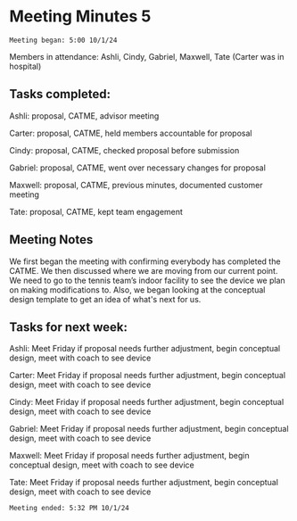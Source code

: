 # Meeting Minutes 5 

    Meeting began: 5:00 10/1/24 

Members in attendance: Ashli, Cindy, Gabriel, Maxwell, Tate (Carter was in hospital) 

## Tasks completed: 

Ashli: proposal, CATME, advisor meeting 

Carter: proposal, CATME, held members accountable for proposal 

Cindy: proposal, CATME, checked proposal before submission 

Gabriel:  proposal, CATME, went over necessary changes for proposal 

Maxwell: proposal, CATME, previous minutes, documented customer meeting 

Tate: proposal, CATME, kept team engagement 

 
## Meeting Notes
We first began the meeting with confirming everybody has completed the CATME. We then discussed where we are moving from our current point. We need to go to the tennis team’s indoor facility to see the device we plan on making modifications to. Also, we began looking at the conceptual design template to get an idea of what's next for us. 

## Tasks for next week: 

Ashli: Meet Friday if proposal needs further adjustment, begin conceptual design, meet with coach to see device 

Carter: Meet Friday if proposal needs further adjustment, begin conceptual design, meet with coach to see device 

Cindy: Meet Friday if proposal needs further adjustment, begin conceptual design, meet with coach to see device 

Gabriel: Meet Friday if proposal needs further adjustment, begin conceptual design, meet with coach to see device 

Maxwell: Meet Friday if proposal needs further adjustment, begin conceptual design, meet with coach to see device 

Tate: Meet Friday if proposal needs further adjustment, begin conceptual design, meet with coach to see device 

    Meeting ended: 5:32 PM 10/1/24  

 
